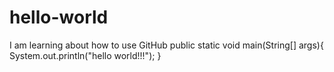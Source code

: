 # hello-world
I am learning about how to use GitHub
public static void main(String[] args){
System.out.println("hello world!!!");
}
